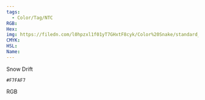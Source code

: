 ```yaml
---
tags:
  - Color/Tag/NTC
RGB:
Hex:
img: https://filedn.com/l0hpzxl1f01yT7GHxtF8cyk/Color%20Snake/standard_csv_to_svg/%23/F7FAF7.svg
CMYK:
HSL:
Name:
---
```

Snow Drift
```palette
#F7FAF7
```
RGB
